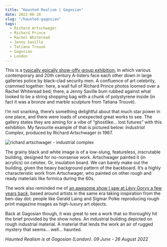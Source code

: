 ```yaml
---
title: "Haunted Realism | Gagosian"
date: 2022-06-26
slug: "/haunted-gagosian"
tags:
  - Richard Artschwager
  - Richard Prince
  - Rachel Whiteread
  - Jenny Saville
  - Tatiana Trouvé
  - Gagosian
  - London
---
```


This is a [typically epically show-offy group exhibition](https://gagosian.com/exhibitions/2022/haunted-realism/), in which various contemporary and 20th century A-listers face each other down in large galleries police by black-clad security men. A confluence of art celebrity, crammed together: here, a wall full of Richard Prince photos loomed over a Rachel Whiteread bed; there, a Jenny Saville bum rubbed against what looked to be a string shopping bag with a chunk of polystyrene inside (in fact it was a bronze and marble sculpture from Tatiana Trouvé).

I’m not snarking, there’s something delightful about that much star power in one place, and there were loads of unexpected great works to see. The gallery states they are aiming for a vibe of “ghostlike… lost futures” with this exhibition. My favourite example of that is pictured below: *Industrial Complex*, produced by Richard Artschwager in 1967.

![richard artschwager - industrial complex](/haunted-gagosian-1.jpeg)

The grainy black and white image is of a low-slung, featureless, inscrutable building, designed for no-nonsense work. Artschwager painted it (in acrylics) on celotex. Or, insulation board. We can barely make out the building, given the heavy background pattern of the backboard. It’s a highly characteristic work from Artschwager, who painted on other rough and ready materials like formica during the 60s.

The work also reminded me of [an awesome show I saw at Lévy Gorvy a few years back](/laing-levy-gorvy), based around artists in the same era taking inspiration from the ben-day dot: people like Gerald Laing and Sigmar Polke reproducing rough print magazine images as high-luxury art objects.

Back at Gagosian though, it was great to see a work that so thoroughly hit the brief provided by the show notes. An industrial building depicted on rough industrial material. A material that lends the work  an air of rugged mystery that seems… well… haunted. 

*Haunted Realism is at Gagosian (London). 09 June - 26 August 2022*
